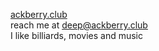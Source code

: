 [ackberry.club](https://ackberry.club) <br>
reach me at deep@ackberry.club <br>
I like billiards, movies and music
